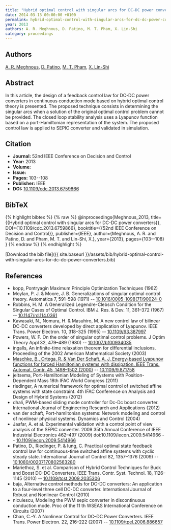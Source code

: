 ```yaml
---
title: "Hybrid optimal control with singular arcs for DC-DC power converters"
date: 2014-03-13 00:00:00 +0100
permalink: hybrid-optimal-control-with-singular-arcs-for-dc-dc-power-converters
year: 2013
authors: A. R. Meghnous, D. Patino, M. T. Pham, X. Lin-Shi
category: proceedings
---
```

 
## Authors
[A. R. Meghnous](authors/ahmed-r-meghnous), [D. Patino](authors/diego-patino), [M. T. Pham](authors/minh-tu-pham), [X. Lin-Shi](authors/xuefang-lin-shi)
 
## Abstract
In this article, the design of a feedback control law for DC-DC power converters in continuous conduction mode based on hybrid optimal control theory is presented. The proposed technique consists in determining the singular arcs when a solution of the original optimal control problem cannot be provided. The closed loop stability analysis uses a Lyapunov function based on a port-Hamiltonian representation of the system. The proposed control law is applied to SEPIC converter and validated in simulation.
 
## Citation
- **Journal:** 52nd IEEE Conference on Decision and Control
- **Year:** 2013
- **Volume:** 
- **Issue:** 
- **Pages:** 103--108
- **Publisher:** IEEE
- **DOI:** [10.1109/cdc.2013.6759866](https://doi.org/10.1109/cdc.2013.6759866)
 
## BibTeX
{% highlight bibtex %}
{% raw %}
@inproceedings{Meghnous_2013,
  title={{Hybrid optimal control with singular arcs for DC-DC power converters}},
  DOI={10.1109/cdc.2013.6759866},
  booktitle={{52nd IEEE Conference on Decision and Control}},
  publisher={IEEE},
  author={Meghnous, A. R. and Patino, D. and Pham, M. T. and Lin-Shi, X.},
  year={2013},
  pages={103--108}
}
{% endraw %}
{% endhighlight %}
 
[Download the bib file]({{ site.baseurl }}/assets/bib/hybrid-optimal-control-with-singular-arcs-for-dc-dc-power-converters.bib)
 
## References
- kopp, Pontryagin Maximum Principle Optimization Techniques (1962)
- Moylan, P. J. & Moore, J. B. Generalizations of singular optimal control theory. Automatica 7, 591–598 (1971) -- [10.1016/0005-1098(71)90024-0](https://doi.org/10.1016/0005-1098(71)90024-0)
- Robbins, H. M. A Generalized Legendre-Clebsch Condition for the Singular Cases of Optimal Control. IBM J. Res. &amp; Dev. 11, 361–372 (1967) -- [10.1147/rd.114.0361](https://doi.org/10.1147/rd.114.0361)
- Kawasaki, N., Nomura, H. & Masuhiro, M. A new control law of bilinear DC-DC converters developed by direct application of Lyapunov. IEEE Trans. Power Electron. 10, 318–325 (1995) -- [10.1109/63.387997](https://doi.org/10.1109/63.387997)
- Powers, W. F. On the order of singular optimal control problems. J Optim Theory Appl 32, 479–489 (1980) -- [10.1007/bf00934035](https://doi.org/10.1007/bf00934035)
- ingalls, An infinite-time relaxation theorem for differential inclusions. Proceeding of the 2002 American Mathematical Society (2003)
- [Maschke, B., Ortega, R. & Van Der Schaft, A. J. Energy-based Lyapunov functions for forced Hamiltonian systems with dissipation. IEEE Trans. Automat. Contr. 45, 1498–1502 (2000)](energy-based-lyapunov-functions-for-forced-hamiltonian-systems-with-dissipation) -- [10.1109/9.871758](https://doi.org/10.1109/9.871758)
- jeltsema, Port-Hamiltonian Modeling of Systems with Position-Dependent Mass 18th IFAC World Congress (2011)
- riedinger, A numerical framework for optimal control of switched affine systems with state constraint. 4th IFAC Conference on Analysis and Design of Hybrid Systems (2012)
- dhali, PWM-based sliding mode controller for Dc-Dc boost converter. International Journal of Engineering Research and Applications (2012)
- van der schaft, Port-hamiltonian systems: Network modeling and control of nonlinear physical systems. Dynamics and Control (2004)
- Jaafar, A. et al. Experimental validation with a control point of view analysis of the SEPIC converter. 2009 35th Annual Conference of IEEE Industrial Electronics 462–497 (2009) doi:10.1109/iecon.2009.5414966 -- [10.1109/iecon.2009.5414966](https://doi.org/10.1109/iecon.2009.5414966)
- Patino, D., Riedinger, P. & Iung, C. Practical optimal state feedback control law for continuous-time switched affine systems with cyclic steady state. International Journal of Control 82, 1357–1376 (2009) -- [10.1080/00207170802563280](https://doi.org/10.1080/00207170802563280)
- Mariethoz, S. et al. Comparison of Hybrid Control Techniques for Buck and Boost DC-DC Converters. IEEE Trans. Contr. Syst. Technol. 18, 1126–1145 (2010) -- [10.1109/tcst.2009.2035306](https://doi.org/10.1109/tcst.2009.2035306)
- baja, Alternative control methods for DC-DC converters: An application to a four-level three cell DC-DC converter. International Journal of Robust and Nonlinear Control (2010)
- niculescu, Modeling the PWM sepic converter in discontinuous conduction mode. Proc of the 11 th WSEAS International Conference on Circuits (2007)
- Chan, C.-Y. A Nonlinear Control for DC–DC Power Converters. IEEE Trans. Power Electron. 22, 216–222 (2007) -- [10.1109/tpel.2006.886657](https://doi.org/10.1109/tpel.2006.886657)

